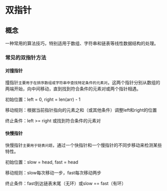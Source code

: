 # 双指针
## 概念
一种常用的算法技巧，特别适用于数组、字符串和链表等线性数据结构的处理。

### 常见的双指针方法
#### 对撞指针
撞指针`主要用于在排序数组或字符串中查找特定条件的元素对`。这两个指针分别从数组的两端开始，向中间移动，直到找到符合条件的元素对或两个指针相遇。 

初始位置：left = 0, right = len(arr) - 1 

移动规则：根据当前指针指向的元素之和（或其他条件）调整left和right的位置

终止条件：left >= right 或找到符合条件的元素对
#### 快慢指针
快慢指针`主要用于链表问题`，通过一个快指针和一个慢指针的不同步移动来检测某些特性。

初始位置：slow = head, fast = head

移动规则：slow每次移动一步，fast每次移动两步

终止条件：fast到达链表末尾（无环）或slow == fast（有环）